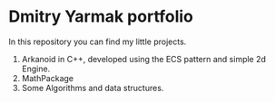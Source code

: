 # Dmitry Yarmak portfolio
In this repository you can find my little projects.
1) Arkanoid in C++, developed using the ECS pattern and simple 2d Engine.
2) MathPackage
3) Some Algorithms and data structures.

